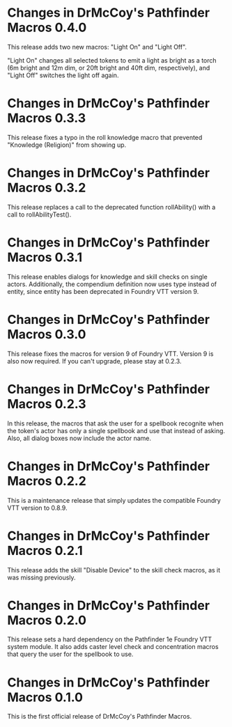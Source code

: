 Changes in DrMcCoy's Pathfinder Macros 0.4.0
============================================

This release adds two new macros: "Light On" and "Light Off".

"Light On" changes all selected tokens to emit a light as bright as a
torch (6m bright and 12m dim, or 20ft bright and 40ft dim, respectively),
and "Light Off" switches the light off again.


Changes in DrMcCoy's Pathfinder Macros 0.3.3
============================================

This release fixes a typo in the roll knowledge macro that prevented
"Knowledge (Religion)" from showing up.


Changes in DrMcCoy's Pathfinder Macros 0.3.2
============================================

This release replaces a call to the deprecated function rollAbility() with
a call to rollAbilityTest().


Changes in DrMcCoy's Pathfinder Macros 0.3.1
============================================

This release enables dialogs for knowledge and skill checks on single actors.
Additionally, the compendium definition now uses type instead of entity, since
entity has been deprecated in Foundry VTT version 9.


Changes in DrMcCoy's Pathfinder Macros 0.3.0
============================================

This release fixes the macros for version 9 of Foundry VTT. Version 9 is also
now required. If you can't upgrade, please stay at 0.2.3.


Changes in DrMcCoy's Pathfinder Macros 0.2.3
============================================

In this release, the macros that ask the user for a spellbook recognite when
the token's actor has only a single spellbook and use that instead of asking.
Also, all dialog boxes now include the actor name.


Changes in DrMcCoy's Pathfinder Macros 0.2.2
============================================

This is a maintenance release that simply updates the compatible Foundry VTT
version to 0.8.9.


Changes in DrMcCoy's Pathfinder Macros 0.2.1
============================================

This release adds the skill "Disable Device" to the skill check macros, as it
was missing previously.


Changes in DrMcCoy's Pathfinder Macros 0.2.0
============================================

This release sets a hard dependency on the Pathfinder 1e Foundry VTT system
module. It also adds caster level check and concentration macros that query the
user for the spellbook to use.


Changes in DrMcCoy's Pathfinder Macros 0.1.0
============================================

This is the first official release of DrMcCoy's Pathfinder Macros.



